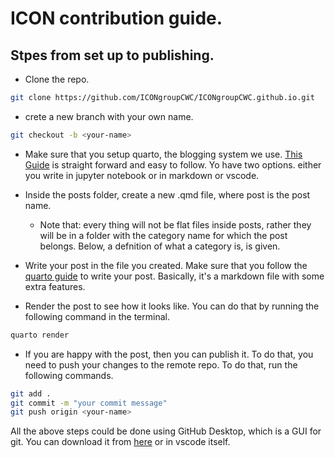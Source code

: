 # ICON contribution guide.

## Stpes from set up to publishing.

- Clone the repo.
```bash
git clone https://github.com/ICONgroupCWC/ICONgroupCWC.github.io.git
```
- crete a new branch with your own name.
```bash
git checkout -b <your-name>
```

- Make sure that you setup quarto, the blogging system we use. [This Guide](https://quarto.org/docs/get-started/) is straight forward and easy to follow. Yo have two options. either you write in jupyter notebook or in markdown or vscode.



- Inside the posts folder, create a new <post>.qmd file, where post is the post name.
    - Note that: every thing will not be flat files inside posts, rather they will be in a folder with the category name for which the post belongs. Below, a defnition of what a category is, is given.

- Write your post in the file you created. Make sure that you follow the [quarto guide](https://quarto.org/docs/get-started/hello/jupyter.html) to write your post. Basically, it's a markdown file with some extra features.

- Render the post to see how it looks like. You can do that by running the following command in the terminal.
```bash
quarto render
```
- If you are happy with the post, then you can publish it. To do that, you need to push your changes to the remote repo. To do that, run the following commands.
```bash
git add .
git commit -m "your commit message"
git push origin <your-name>
```
All the above steps could be done using GitHub Desktop, which is a GUI for git. You can download it from [here](https://desktop.github.com/) or in vscode itself.




